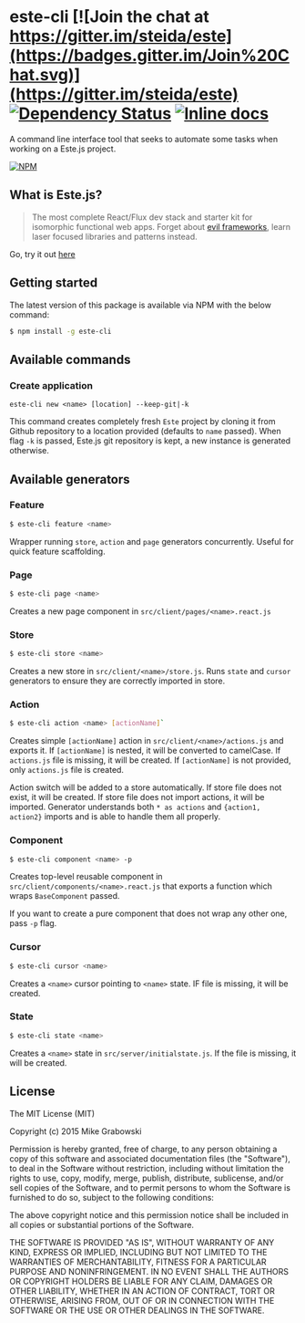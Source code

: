 este-cli [![Join the chat at https://gitter.im/steida/este](https://badges.gitter.im/Join%20Chat.svg)](https://gitter.im/steida/este) [![Dependency Status](https://david-dm.org/grabbou/este-cli.svg)](https://david-dm.org/grabbou/este-cli) [![Inline docs](http://inch-ci.org/github/grabbou/este-cli.svg?branch=master)](http://inch-ci.org/github/grabbou/este-cli)
==========

A command line interface tool that seeks to automate some tasks when working on a Este.js project.

[![NPM](https://nodei.co/npm/este-cli.png?downloads=true&downloadRank=true&stars=true)](https://nodei.co/npm/este-cli/)

## What is Este.js?

> The most complete React/Flux dev stack and starter kit for isomorphic functional web apps. Forget about [evil frameworks](http://tomasp.net/blog/2015/library-frameworks/), learn laser focused libraries and patterns instead.

Go, try it out [here](http://github.com/steida/este)

## Getting started

The latest version of this package is available via NPM with the below command:

```bash
$ npm install -g este-cli
```

## Available commands

### Create application

```shell
este-cli new <name> [location] --keep-git|-k
```

This command creates completely fresh `Este` project by cloning it from Github repository to a location provided (defaults to `name` passed). When flag `-k` is passed, Este.js git repository is kept, a new instance is generated otherwise.
## Available generators

### Feature

```bash
$ este-cli feature <name>
```

Wrapper running `store`, `action` and `page` generators concurrently. Useful for quick feature scaffolding.

### Page

```bash
$ este-cli page <name>
```

Creates a new page component in `src/client/pages/<name>.react.js`

### Store

```bash
$ este-cli store <name>
```

Creates a new store in `src/client/<name>/store.js`. Runs `state` and `cursor` generators to ensure they are correctly imported in store.

### Action

```bash
$ este-cli action <name> [actionName]`
```

Creates simple `[actionName]` action in `src/client/<name>/actions.js` and exports it. If `[actionName]` is nested, it will be converted to camelCase. If `actions.js` file is missing, it will be created. If `[actionName]` is not provided, only `actions.js` file is created.

Action switch will be added to a store automatically. If store file does not exist, it will be created. If store file does not import actions, it will be imported. Generator understands both `* as actions` and `{action1, action2}` imports and is able to handle them all properly. 

### Component

```bash
$ este-cli component <name> -p
```

Creates top-level reusable component in `src/client/components/<name>.react.js` that exports a function which wraps `BaseComponent` passed.

If you want to create a pure component that does not wrap any other one, pass `-p` flag.

### Cursor

```bash
$ este-cli cursor <name>
```

Creates a `<name>` cursor pointing to `<name>` state. IF file is missing, it will be created.

### State

```bash
$ este-cli state <name>
```

Creates a `<name>` state in `src/server/initialstate.js`. If the file is missing, it will be created.

## License

The MIT License (MIT)

Copyright (c) 2015 Mike Grabowski

Permission is hereby granted, free of charge, to any person obtaining a copy
of this software and associated documentation files (the "Software"), to deal
in the Software without restriction, including without limitation the rights
to use, copy, modify, merge, publish, distribute, sublicense, and/or sell
copies of the Software, and to permit persons to whom the Software is
furnished to do so, subject to the following conditions:

The above copyright notice and this permission notice shall be included in all
copies or substantial portions of the Software.

THE SOFTWARE IS PROVIDED "AS IS", WITHOUT WARRANTY OF ANY KIND, EXPRESS OR
IMPLIED, INCLUDING BUT NOT LIMITED TO THE WARRANTIES OF MERCHANTABILITY,
FITNESS FOR A PARTICULAR PURPOSE AND NONINFRINGEMENT. IN NO EVENT SHALL THE
AUTHORS OR COPYRIGHT HOLDERS BE LIABLE FOR ANY CLAIM, DAMAGES OR OTHER
LIABILITY, WHETHER IN AN ACTION OF CONTRACT, TORT OR OTHERWISE, ARISING FROM,
OUT OF OR IN CONNECTION WITH THE SOFTWARE OR THE USE OR OTHER DEALINGS IN THE
SOFTWARE.
